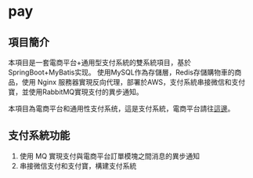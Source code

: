 # pay

## 項目簡介

本項目是一套電商平台+通用型支付系統的雙系統項目，基於SpringBoot+MyBatis实现。
使用MySQL作為存儲層，Redis存儲購物車的商品，使用 Nginx 服務器實現反向代理，部署於AWS，支付系統串接微信和支付寶，並使用RabbitMQ實現支付的異步通知。

本項目為電商平台和通用性支付系统，這是支付系統，電商平台請往[這邊](https://github.com/karenchuu/Ecommerce)。

## 支付系統功能

1. 使用 MQ 實現支付與電商平台訂單模塊之間消息的異步通知
2. 串接微信支付和支付寶，構建支付系統

